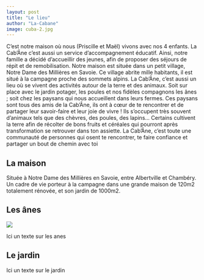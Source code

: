 ```yaml
---
layout: post
title: "Le lieu"
author: "La-Cabane"
image: cuba-2.jpg
---
```


C’est notre maison où nous (Priscille et Maël) vivons avec nos 4 enfants. La Cab’Âne c’est aussi un service d’accompagnement éducatif.
Ainsi, notre famille a décidé d’accueillir des jeunes, afin de proposer des séjours de répit et de remobilisation.
Notre maison est située dans un petit village, Notre Dame des Millières en Savoie. Ce village abrite mille habitants, il est situé à la campagne proche des sommets alpins.
La Cab’Âne, c’est aussi un lieu où se vivent des activités autour de la terre et des animaux. Soit sur place avec le jardin potager, les poules et nos fidèles compagnons les ânes ; soit chez les paysans qui nous accueillent dans leurs fermes.
Ces paysans sont tous des amis de la Cab’Âne, ils ont à cœur de te rencontrer et de partager leur savoir-faire et leur joie de vivre ! Ils s’occupent très souvent d’animaux tels que des chèvres, des poules, des lapins... Certains cultivent la terre afin de récolter de bons fruits et céréales qui pourront après transformation se retrouver dans ton assiette.
La Cab’Âne, c’est toute une communauté de personnes qui osent te rencontrer, te faire confiance et partager un bout de chemin avec toi

## La maison

Située à Notre Dame des Millières en Savoie, entre Albertville et Chambéry.
Un cadre de vie porteur à la campagne dans une grande maison de 120m2 totalement rénovée, et son jardin de 1000m2.

## Les ânes

<img src="{{ site.github.url }}/assets/img/arctic-1.jpg">

Ici un texte sur les anes

## Le jardin

Ici un texte sur le jardin
